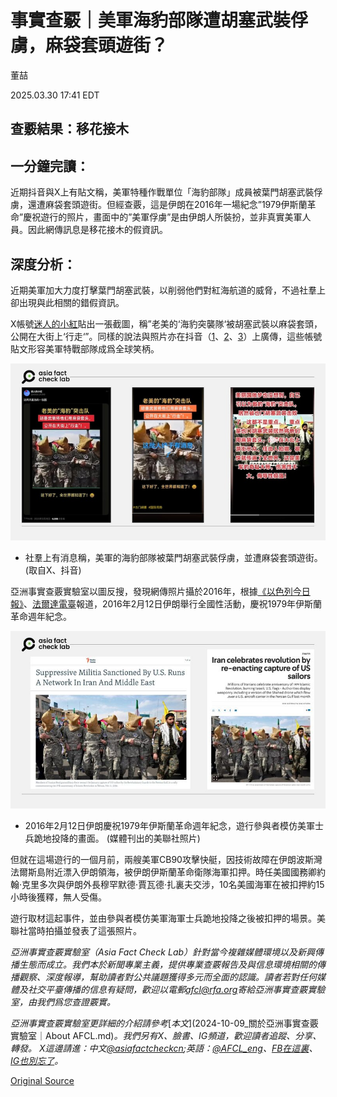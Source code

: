 # 事實查覈｜美軍海豹部隊遭胡塞武裝俘虜，麻袋套頭遊街？

董喆

2025.03.30 17:41 EDT

## 查覈結果：移花接木

## 一分鐘完讀：

近期抖音與X上有貼文稱，美軍特種作戰單位「海豹部隊」成員被葉門胡塞武裝俘虜，還遭麻袋套頭遊街。但經查覈，這是伊朗在2016年一場紀念”1979伊斯蘭革命”慶祝遊行的照片，畫面中的”美軍俘虜”是由伊朗人所裝扮，並非真實美軍人員。因此網傳訊息是移花接木的假資訊。

## 深度分析：

近期美軍加大力度打擊葉門胡塞武裝，以削弱他們對紅海航道的威脅，不過社羣上卻出現與此相關的錯假資訊。

X帳號[迷人的小紅](https://archive.ph/X5aMg)貼出一張截圖，稱”老美的‘海豹突襲隊‘被胡塞武裝以麻袋套頭，公開在大街上‘行走‘”。同樣的說法與照片亦在抖音（[1](https://v.douyin.com/EHKseJy4FUc/)、[2](https://v.douyin.com/ZgI_F3k3GT8/)、[3](https://v.douyin.com/0gz1dTEo-tc/)）上廣傳，這些帳號貼文形容美軍特戰部隊成爲全球笑柄。

![社羣上有消息稱，美軍的海豹部隊被葉門胡塞武裝俘虜，並遭麻袋套頭遊街。 （取自X、抖音）](images/4MQL5UXAJFFWVN4UX3AFZ6HTSY.jpg)

- 社羣上有消息稱，美軍的海豹部隊被葉門胡塞武裝俘虜，並遭麻袋套頭遊街。 (取自X、抖音)

亞洲事實查覈實驗室以圖反搜，發現網傳照片攝於2016年，根據[《以色列今日報》](https://www.israelhayom.co.il/article/356255)、[法爾達電臺](https://en.radiofarda.com/a/basij-role-in-iran-and-middle-east/29557410.html)報道，2016年2月12日伊朗舉行全國性活動，慶祝1979年伊斯蘭革命週年紀念。

![2016年2月12日伊朗慶祝1979年伊斯蘭革命週年紀念，遊行參與者模仿美軍士兵跪地投降的畫面。](images/KGLKXTQJYBA4LEGCUCGDSAMKOA.jpg)

- 2016年2月12日伊朗慶祝1979年伊斯蘭革命週年紀念，遊行參與者模仿美軍士兵跪地投降的畫面。 (媒體刊出的美聯社照片)

但就在這場遊行的一個月前，兩艘美軍CB90攻擊快艇，因技術故障在伊朗波斯灣法爾斯島附近漂入伊朗領海，被伊朗伊斯蘭革命衛隊海軍扣押。時任​美國國務卿約翰·克里多次與伊朗外長穆罕默德·賈瓦德·扎裏夫交涉，10名美國海軍在被扣押約15小時後獲釋，無人受傷。

遊行取材這起事件，並由參與者模仿美軍海軍士兵跪地投降之後被扣押的場景。美聯社當時拍攝並發表了這張照片。

*亞洲事實查覈實驗室（Asia Fact Check Lab）針對當今複雜媒體環境以及新興傳播生態而成立。我們本於新聞專業主義，提供專業查覈報告及與信息環境相關的傳播觀察、深度報導，幫助讀者對公共議題獲得多元而全面的認識。讀者若對任何媒體及社交平臺傳播的信息有疑問，歡迎以電郵*[*afcl@rfa.org*](mailto:afcl@rfa.org)*寄給亞洲事實查覈實驗室，由我們爲您查證覈實。*

*亞洲事實查覈實驗室更詳細的介紹請參考*[*本文*](2024-10-09_關於亞洲事實查覈實驗室｜About AFCL.md)*。我們另有X、臉書、IG頻道，歡迎讀者追蹤、分享、轉發。 X這邊請進：中文*[*@asiafactcheckcn*](https://twitter.com/asiafactcheckcn)*;英語：*[*@AFCL\_eng*](https://twitter.com/AFCL_eng)*、*[*FB在這裏*](https://www.facebook.com/asiafactchecklabcn)*、*[*IG也別忘了*](https://www.instagram.com/asiafactchecklab/)*。*



[Original Source](https://www.rfa.org/mandarin/shishi-hecha/2025/03/30/fact-check-seals-houthi/)